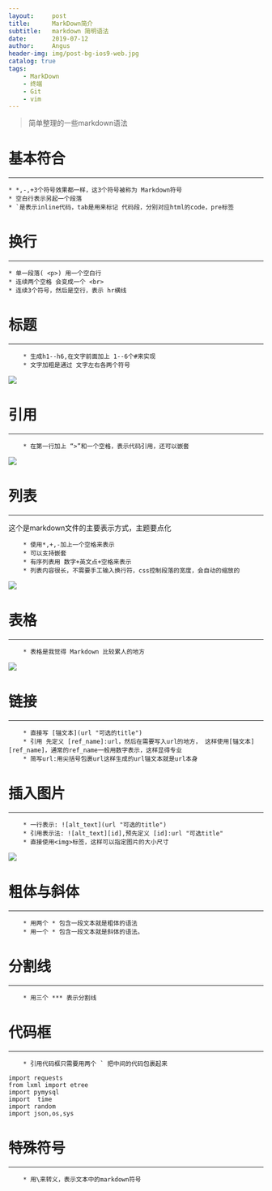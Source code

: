 ```yaml
---
layout:     post
title:      MarkDown简介
subtitle:   markdown 简明语法 
date:       2019-07-12
author:     Angus 
header-img: img/post-bg-ios9-web.jpg
catalog: true
tags:
    - MarkDown 
    - 终端
    - Git
    - vim
---
```


>简单整理的一些markdown语法


# 基本符合 
***
	* *,-,+3个符号效果都一样，这3个符号被称为 Markdown符号
	* 空白行表示另起一个段落
	* `是表示inline代码，tab是用来标记 代码段，分别对应html的code，pre标签 

# 换行
***
	* 单一段落( <p>) 用一个空白行
	* 连续两个空格 会变成一个 <br> 
	* 连续3个符号，然后是空行，表示 hr横线 

# 标题 
***
        * 生成h1--h6,在文字前面加上 1--6个#来实现
        * 文字加粗是通过 文字左右各两个符号

![](https://anguspan.github.io/img/md_biaoti.jpg)        

# 引用 
***
        * 在第一行加上 “>”和一个空格，表示代码引用，还可以嵌套 

![](https://anguspan.github.io/img/md_yinyong.jpg)

# 列表  
***
这个是markdown文件的主要表示方式，主题要点化

        * 使用*,+,-加上一个空格来表示
        * 可以支持嵌套
        * 有序列表用 数字+英文点+空格来表示
        * 列表内容很长，不需要手工输入换行符，css控制段落的宽度，会自动的缩放的

![](https://anguspan.github.io/img/md_liebiao.jpg)

# 表格
***
        * 表格是我觉得 Markdown 比较累人的地方 


![](https://anguspan.github.io/img/md_biaoge.jpg)

# 链接  
***

        * 直接写 [锚文本](url "可选的title")
        * 引用 先定义 [ref_name]:url，然后在需要写入url的地方， 这样使用[锚文本][ref_name]，通常的ref_name一般用数字表示，这样显得专业
        * 简写url:用尖括号包裹url这样生成的url锚文本就是url本身

# 插入图片  
***

        * 一行表示: ![alt_text](url "可选的title") 
        * 引用表示法: ![alt_text][id],预先定义 [id]:url "可选title" 
        * 直接使用<img>标签，这样可以指定图片的大小尺寸 

![](https://anguspan.github.io/img/md_tupian.jpg)

# 粗体与斜体
***

        * 用两个 * 包含一段文本就是粗体的语法 
        * 用一个 * 包含一段文本就是斜体的语法。 

# 分割线 
***

        * 用三个 *** 表示分割线 

# 代码框
***

        * 引用代码框只需要用两个 ` 把中间的代码包裹起来

``` 
import requests
from lxml import etree
import pymysql
import  time
import random
import json,os,sys 
```


# 特殊符号  
***
        * 用\来转义，表示文本中的markdown符号 


